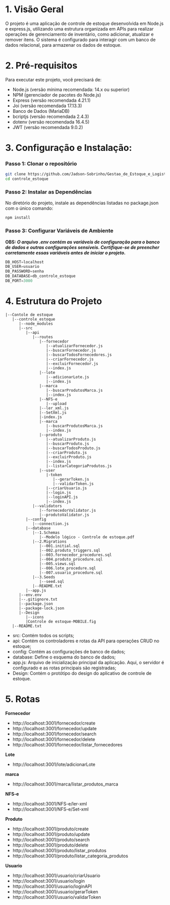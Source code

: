 # **1. Visão Geral**
O projeto é uma aplicação de controle de estoque desenvolvida em Node.js e express.js, utilizando uma estrutura organizada em APIs para realizar operações de gerenciamento de inventário,
como adicionar, atualizar e remover itens. O sistema é configurado para interagir com um banco de dados relacional, para armazenar os dados de estoque.

# **2. Pré-requisitos**
Para executar este projeto, você precisará de:

* Node.js (versão mínima recomendada: 14.x ou superior)
* NPM (gerenciador de pacotes do Node.js)
* Express (versão recomendada 4.21.1)
* Joi (versão recomendada 17.13.3)
* Banco de Dados (MariaDB)
* bcriptjs (versão recomendada 2.4.3)
* dotenv (versão recomendada 16.4.5)
* JWT (versão recomendada 9.0.2)

# **3. Configuração e Instalação:**
   
### **Passo 1: Clonar o repositório**
```bash
git clone https://github.com/Jadson-Sobrinho/Gestao_de_Estoque_e_Logistica.git
cd controle_estoque
```

### **Passo 2: Instalar as Dependências**
No diretório do projeto, instale as dependências listadas no package.json com o único comando:
```bash
npm install
```

### **Passo 3: Configurar Variáveis de Ambiente**
**OBS: _O arquivo .env contém as variáveis de configuração para o banco de dados e outras configurações sensíveis. Certifique-se de preencher corretamente essas variáveis antes de iniciar o projeto._**
```js
DB_HOST=localhost
DB_USER=usuario
DB_PASSWORD=senha
DB_DATABASE=db_controle_estoque
DB_PORT=3000
```

# **4. Estrutura do Projeto**
```
|--Contole de estoque
   |--controle_estoque
      |--node_modules
      |--src
         |--api
            |--routes
               |--fornecedor
                  |--atualizarFornecedor.js
                  |--buscarFornecedor.js
                  |--buscarTodosFornecedores.js
                  |--criarFornecedor.js
                  |--excluirFornecedor.js
                  |--index.js
               |--lote
                  |--adicionarLote.js
                  |--index.js
               |--marca
                  |--buscarProdutosMarca.js
                  |--index.js
               |--NFS-e
                  |--upload
               |--ler_xml.js
               |--SetXml.js
               |-index.js
               |--marca
                  |--buscarProdutosMarca.js
                  |--index.js
               |--produto
                  |--atualizarProduto.js
                  |--buscarProduto.js
                  |--buscarTodosProduto.js
                  |--criarProduto.js
                  |--excluirProduto.js
                  |--index.js
                  |--listarCategoriaProdutos.js
               |--user
                  |-token
                     |--gerarToken.js
                     |--validarToken.js
                  |--criarUsuario.js
                  |--login.js
                  |--loginAPI.js
                  |--index.js
            |--validators
               |--fornecedorValidator.js
               |--produtoValidator.js
         |--config
            |--connection.js
         |--database
            |--1.Schemas
         	   |--Modelo lógico - Controle de estoque.pdf
            |--2.Migrations
         	   |--001.initial.sql
         	   |--002.produto_triggers.sql
         	   |--003.fornecedor_procedures.sql
         	   |--004.produto_procedure.sql
         	   |--005.views.sql
               |--006.lote_procedure.sql
               |--007.usuario_procedure.sql
            |--3.Seeds
         	   |--seed.sql
            |--README.txt
         |--app.js
      |--env.env
      |--.gitignore.txt
      |--package.json
      |--package-lock.json
      |--Design
         |--icons
         |Controle de estoque-MOBILE.fig
   |--README.txt
```
* src: Contém todos os scripts;
* api: Contém os controladores e rotas da API para operações CRUD no estoque;
* config: Contém as configurações de banco de dados;
* database: Define o esquema do banco de dados;
* app.js: Arquivo de inicialização principal da aplicação. Aqui, o servidor é configurado e as rotas principais são registradas;
* Design: Contém o protótipo do design do aplicativo de controle de estoque.

# **5. Rotas**

**Fornecedor**
* http://localhost:3001/fornecedor/create
* http://localhost:3001/fornecedor/update
* http://localhost:3001/fornecedor/search
* http://localhost:3001/fornecedor/delete
* http://localhost:3001/fornecedor/listar_fornecedores

**Lote**
* http://localhost:3001/lote/adicionarLote

**marca**
* http://localhost:3001/marca/listar_produtos_marca

**NFS-e**
* http://localhost:3001/NFS-e/ler-xml
* http://localhost:3001/NFS-e/Set-xml

**Produto**
* http://localhost:3001/produto/create
* http://localhost:3001/produto/update
* http://localhost:3001/produto/search
* http://localhost:3001/produto/delete
* http://localhost:3001/produto/listar_produtos
* http://localhost:3001/produto/listar_categoria_produtos

**Usuario**
* http://localhost:3001/usuario/criarUsuario
* http://localhost:3001/usuario/login
* http://localhost:3001/usuario/loginAPI
* http://localhost:3001/usuario/gerarToken
* http://localhost:3001/usuario/validarToken